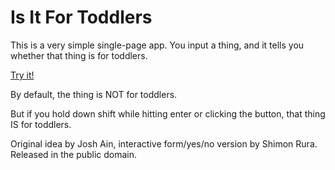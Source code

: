 Is It For Toddlers
==================

This is a very simple single-page app. You input a thing, and it tells you
whether that thing is for toddlers.

[Try it!](http://htmlpreview.github.io/?https://raw.githubusercontent.com/shimon/isitfortoddlers/master/isitfor.html)

By default, the thing is NOT for toddlers.

But if you hold down shift while hitting enter or clicking the button, that
thing IS for toddlers.

Original idea by Josh Ain, interactive form/yes/no version by Shimon
Rura. Released in the public domain.
